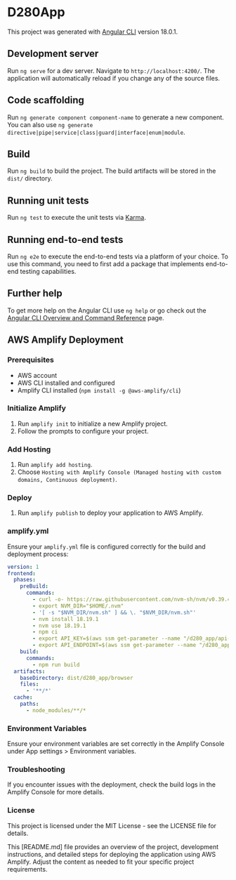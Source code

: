 # D280App

This project was generated with [Angular CLI](https://github.com/angular/angular-cli) version 18.0.1.

## Development server

Run `ng serve` for a dev server. Navigate to `http://localhost:4200/`. The application will automatically reload if you change any of the source files.

## Code scaffolding

Run `ng generate component component-name` to generate a new component. You can also use `ng generate directive|pipe|service|class|guard|interface|enum|module`.

## Build

Run `ng build` to build the project. The build artifacts will be stored in the `dist/` directory.

## Running unit tests

Run `ng test` to execute the unit tests via [Karma](https://karma-runner.github.io).

## Running end-to-end tests

Run `ng e2e` to execute the end-to-end tests via a platform of your choice. To use this command, you need to first add a package that implements end-to-end testing capabilities.

## Further help

To get more help on the Angular CLI use `ng help` or go check out the [Angular CLI Overview and Command Reference](https://angular.dev/tools/cli) page.

## AWS Amplify Deployment

### Prerequisites

- AWS account
- AWS CLI installed and configured
- Amplify CLI installed (`npm install -g @aws-amplify/cli`)

### Initialize Amplify

1. Run `amplify init` to initialize a new Amplify project.
2. Follow the prompts to configure your project.

### Add Hosting

1. Run `amplify add hosting`.
2. Choose `Hosting with Amplify Console (Managed hosting with custom domains, Continuous deployment)`.

### Deploy

1. Run `amplify publish` to deploy your application to AWS Amplify.

### amplify.yml

Ensure your `amplify.yml` file is configured correctly for the build and deployment process:

```yml
version: 1
frontend:
  phases:
    preBuild:
      commands:
        - curl -o- https://raw.githubusercontent.com/nvm-sh/nvm/v0.39.4/install.sh | bash
        - export NVM_DIR="$HOME/.nvm"
        - '[ -s "$NVM_DIR/nvm.sh" ] && \. "$NVM_DIR/nvm.sh"'
        - nvm install 18.19.1
        - nvm use 18.19.1
        - npm ci
        - export API_KEY=$(aws ssm get-parameter --name "/d280_app/api-key" --with-decryption --query "Parameter.Value" --output text)
        - export API_ENDPOINT=$(aws ssm get-parameter --name "/d280_app/api-endpoint" --with-decryption --query "Parameter.Value" --output text)
    build:
      commands:
        - npm run build
  artifacts:
    baseDirectory: dist/d280_app/browser
    files:
      - '**/*'
  cache:
    paths:
      - node_modules/**/*
```
### Environment Variables
Ensure your environment variables are set correctly in the Amplify Console under App settings > Environment variables.

### Troubleshooting
If you encounter issues with the deployment, check the build logs in the Amplify Console for more details.

### License
This project is licensed under the MIT License - see the LICENSE file for details.


This [README.md] file provides an overview of the project, development instructions, and detailed steps for deploying the application using AWS Amplify. Adjust the content as needed to fit your specific project requirements.